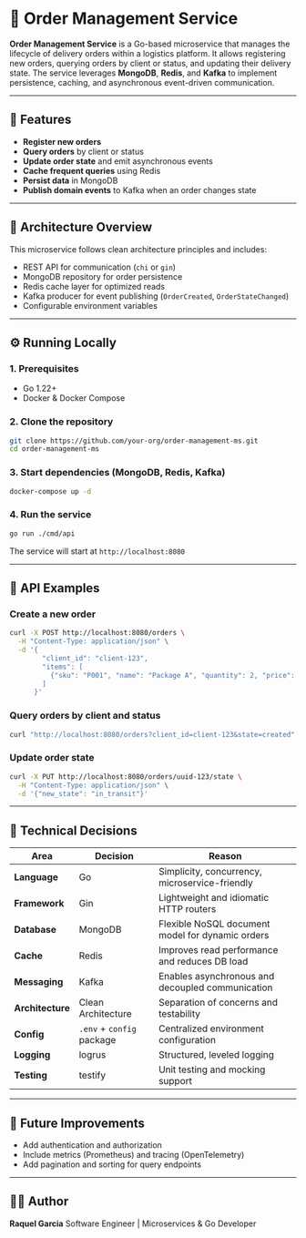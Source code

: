 # 🧩 Order Management Service

**Order Management Service** is a Go-based microservice that manages the lifecycle of delivery orders within a logistics platform.
It allows registering new orders, querying orders by client or status, and updating their delivery state.
The service leverages **MongoDB**, **Redis**, and **Kafka** to implement persistence, caching, and asynchronous event-driven communication.

---

## 🚀 Features

* **Register new orders**
* **Query orders** by client or status
* **Update order state** and emit asynchronous events
* **Cache frequent queries** using Redis
* **Persist data** in MongoDB
* **Publish domain events** to Kafka when an order changes state

---

## 🧠 Architecture Overview

This microservice follows clean architecture principles and includes:

* REST API for communication (`chi` or `gin`)
* MongoDB repository for order persistence
* Redis cache layer for optimized reads
* Kafka producer for event publishing (`OrderCreated`, `OrderStateChanged`)
* Configurable environment variables

---

## ⚙️ Running Locally

### 1. Prerequisites

* Go 1.22+
* Docker & Docker Compose

### 2. Clone the repository

```bash
git clone https://github.com/your-org/order-management-ms.git
cd order-management-ms
```

### 3. Start dependencies (MongoDB, Redis, Kafka)

```bash
docker-compose up -d
```

### 4. Run the service

```bash
go run ./cmd/api
```

The service will start at `http://localhost:8080`

---

## 🧪 API Examples

### Create a new order

```bash
curl -X POST http://localhost:8080/orders \
  -H "Content-Type: application/json" \
  -d '{
        "client_id": "client-123",
        "items": [
          {"sku": "P001", "name": "Package A", "quantity": 2, "price": 50.0}
        ]
      }'
```

### Query orders by client and status

```bash
curl "http://localhost:8080/orders?client_id=client-123&state=created"
```

### Update order state

```bash
curl -X PUT http://localhost:8080/orders/uuid-123/state \
  -H "Content-Type: application/json" \
  -d '{"new_state": "in_transit"}'
```

---

## 🧰 Technical Decisions

| Area             | Decision                  | Reason                                           |
| ---------------- | ------------------------- | ------------------------------------------------ |
| **Language**     | Go                        | Simplicity, concurrency, microservice-friendly   |
| **Framework**    | Gin                       | Lightweight and idiomatic HTTP routers           |
| **Database**     | MongoDB                   | Flexible NoSQL document model for dynamic orders |
| **Cache**        | Redis                     | Improves read performance and reduces DB load    |
| **Messaging**    | Kafka                     | Enables asynchronous and decoupled communication |
| **Architecture** | Clean Architecture        | Separation of concerns and testability           |
| **Config**       | `.env` + `config` package | Centralized environment configuration            |
| **Logging**      | logrus                    | Structured, leveled logging                      |
| **Testing**      | testify                   | Unit testing and mocking support                 |

---

## 🧩 Future Improvements

* Add authentication and authorization
* Include metrics (Prometheus) and tracing (OpenTelemetry)
* Add pagination and sorting for query endpoints

---

## 🧑‍💻 Author

**Raquel Garcia**
Software Engineer | Microservices & Go Developer
